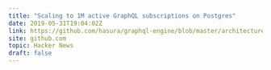 ```yaml
---
title: "Scaling to 1M active GraphQL subscriptions on Postgres"
date: 2019-05-31T19:04:02Z
link: https://github.com/hasura/graphql-engine/blob/master/architecture/live-queries.md?utm_medium=RSS&utm_source=hune
site: github.com
topic: Hacker News
draft: false
---
```


